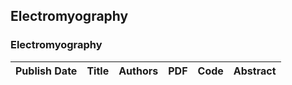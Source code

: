 
## Electromyography

### Electromyography
|Publish Date|Title|Authors|PDF|Code|Abstract|
| :---: | :---: | :---: | :---: | :---: | :---: |
